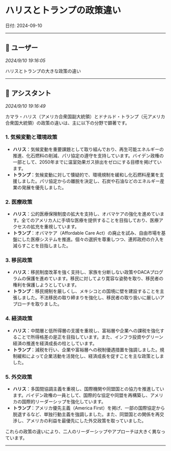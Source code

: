 # ハリスとトランプの政策違い

日付: 2024-09-10

---

## 👤 ユーザー
*2024/9/10 19:16:05*

ハリスとトランプの大きな政策の違い

---

## 🤖 アシスタント
*2024/9/10 19:16:49*

カマラ・ハリス（アメリカ合衆国副大統領）とドナルド・トランプ（元アメリカ合衆国大統領）の政策の違いは、主に以下の分野で顕著です。

### 1. **気候変動と環境政策**
   - **ハリス**：気候変動を重要課題として取り組んでおり、再生可能エネルギーの推進、化石燃料の削減、パリ協定の遵守を支持しています。バイデン政権の一部として、2050年までに温室効果ガス排出をゼロにする目標を掲げています。
   - **トランプ**：気候変動に対して懐疑的で、環境規制を緩和し化石燃料産業を支援しました。パリ協定からの離脱を決定し、石炭や石油などのエネルギー産業の発展を優先しました。

### 2. **医療政策**
   - **ハリス**：公的医療保険制度の拡大を支持し、オバマケアの強化を進めています。全てのアメリカ人に手頃な医療を提供することを目指しており、医療アクセスの拡充を重視しています。
   - **トランプ**：オバマケア（Affordable Care Act）の廃止を試み、自由市場を基盤にした医療システムを推進。個々の選択を尊重しつつ、連邦政府の介入を減らすことを目指しました。

### 3. **移民政策**
   - **ハリス**：移民制度改革を強く支持し、家族を分断しない政策やDACAプログラムの保護を進めています。移民に対してより寛容な姿勢を取り、移民者の権利を保護しようとしています。
   - **トランプ**：移民規制を厳しくし、メキシコとの国境に壁を建設することを主張しました。不法移民の取り締まりを強化し、移民者の取り扱いに厳しいアプローチを取りました。

### 4. **経済政策**
   - **ハリス**：中間層と低所得層の支援を重視し、富裕層や企業への課税を強化することで所得格差の是正を目指しています。また、インフラ投資やグリーン経済の推進を経済成長の柱としています。
   - **トランプ**：減税を行い、企業や富裕層への税制優遇措置を強調しました。規制緩和によって企業活動を活発化し、経済成長を促すことを主な政策としました。

### 5. **外交政策**
   - **ハリス**：多国間協調主義を重視し、国際機関や同盟国との協力を推進しています。バイデン政権の一員として、国際的な協定や同盟を再構築し、アメリカの国際的リーダーシップを強化しています。
   - **トランプ**：アメリカ優先主義（America First）を掲げ、一部の国際協定から脱退するなど、単独行動主義を強調しました。また、同盟国との関係を再交渉し、アメリカの利益を最優先にした外交政策を取っていました。

これらの政策の違いにより、二人のリーダーシップやアプローチは大きく異なっています。

---
